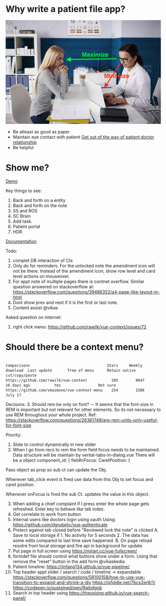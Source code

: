 # Why write a patient file app?

![eye contact](./docs/images/maintain-eye-contact-with-patient.png)

- Be atleast as good as paper
- Maintain eye contact with patient
  [Get out of the way of patient doctor relationship](https://khn.org/news/death-by-a-thousand-clicks/)
- Be helpful

# Show me?

[Demo](http://116.203.134.163/pf/abcd)

Key things to see:

1. Back and forth on a entity
2. Back and forth on the note
3. SS and ROS
4. SC Brain
5. Add task.
6. Patient portal
7. HDR

[Documentation](https://savantcare.github.io)

Todo:

1. complet DB interaction of Cts
2. Only do for reminders. For the unlocked note the amendment icon will not be there. Instead of the amendment icon, show row level and card level actions on mouseover.
3. For appt note of multiple pages there is contnet overflow. Similar question answered on stackoverflow at: https://stackoverflow.com/questions/39486352/a4-page-like-layout-in-html
4. Dont show prev and next if it is the first or last note.
5. Content assist @vikas

Asked question on internet:

1. right click menu: https://github.com/rawilk/vue-context/issues/72

# Should there be a context menu?

```

Comparisons                                   Stars     Weekly download  Last update       Tree of menu      Retain native cut/copy/paste
https://github.com/rawilk/vue-context           205        8047          16 days ago           Yes                 Not sure
https://github.com/vmaimone/vue-context-menu    254        1506            July 17
```

Decisons: 3. Should rem be only on font?
-- It seems that the font-size in REM is important but not relevant for other elements. So its not necessary to use REM throughout your whole project.
Ref: https://stackoverflow.com/questions/26361748/are-rem-units-only-useful-for-font-size

Pirority:

1. Slide to control dynamically in new slider
2. When I go from recs to rem the form field focus needs to be maintained.
   Data structure will be maintain by verital-tabs-in-dialog.vue
   There will be a object
   component_id: {
   fieldInFocus:
   CaretPosition:
   }

Pass object as prop so sub ct can update the Obj.

Whenever tab_click event is fired use data from this Obj to set focus and caret position.

Whenever onFocus is fired the sub Ct. updates the value in this object.

3. When adding a chief complaint if I press enter the whole page gets refreshed. Enter key to behave like tab index.
4. Get correlate to work from button
5. Internal users like doctors login using oauth Using: https://github.com/dgrubelic/vue-authenticate
6. Protect against tab closed before "Reviewed lock the note" is clicked A. Save to local storage if 1. No activity for 5 seconds 2. The data has some edits compared to last time save happened. B. On page reload resotre from local storage and fire api in background for update
7. Put page in full screen using https://mirari.cc/vue-fullscreen/
8. formdef file should control what buttons show under a form. Using that remove the "reset" button in the add form @vikaskedia
9. Patient timeline: https://jinfang134.github.io/vue-pipeline/
10. Top header appt slider / search / code / timeline -> expandable
    https://stackoverflow.com/questions/58100158/how-to-use-vue-transition-to-expand-and-shrink-a-div
    https://jsfiddle.net/7bcs2er6/1/
    https://codepen.io/sustained/pen/Rwbdgob
11. Search in top header using https://theoxiong.github.io/vue-search-panel/
